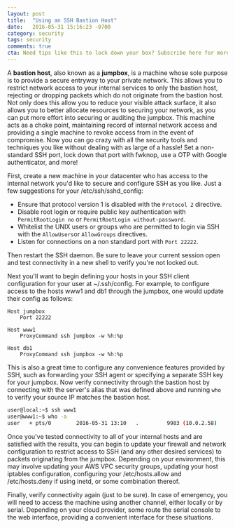 ```yaml
---
layout: post
title:  "Using an SSH Bastion Host"
date:   2016-05-31 15:16:23 -0700
category: security
tags: security
comments: true
cta: Need tips like this to lock down your box? Subscribe here for more!
---
```


A **bastion host**, also known as a **jumpbox**, is a machine whose sole purpose is to provide a secure entryway to your private network. This allows you to restrict network access to your internal services to only the bastion host, rejecting or dropping packets which do not originate from the bastion host. Not only does this allow you to reduce your visible attack surface, it also allows you to better allocate resources to securing your network, as you can put more effort into securing or auditing the jumpbox. This machine acts as a choke point, maintaining record of internal network access and providing a single machine to revoke access from in the event of compromise. Now you can go crazy with all the security tools and techniques you like without dealing with as large of a hassle! Set a non-standard SSH port, lock down that port with fwknop, use a OTP with Google authenticator, and more!


First, create a new machine in your datacenter who has access to the internal network you'd like to secure and configure SSH as you like. Just a few suggestions for your /etc/ssh/sshd_config:


* Ensure that protocol version 1 is disabled with the `Protocol 2` directive.
* Disable root login or require public key authentication with `PermitRootLogin no` or `PermitRootLogin without-password`.
* Whitelist the UNIX users or groups who are permitted to login via SSH with  the `AllowUsers`or `AllowGroups` directives.
* Listen for connections on a non standard port with `Port 22222`.


Then restart the SSH daemon. Be sure to leave your current session open and test connectivity in a new shell to verify you're not locked out.


Next you'll want to begin defining your hosts in your SSH client configuration for your user at ~/.ssh/config. For example, to configure access to the hosts www1 and db1 through the jumpbox, one would update their config as follows:

```
Host jumpbox
    Port 22222

Host www1
    ProxyCommand ssh jumpbox -w %h:%p

Host db1
    ProxyCommand ssh jumpbox -w %h:%p
```

This is also a great time to configure any convenience features provided by SSH, such as forwarding your SSH agent or specifying a separate SSH key for your jumpbox. Now verify connectivity through the bastion host by connecting with the server's alias that was defined above and running `who` to verify your source IP matches the bastion host.

```bash
user@local:~$ ssh www1
user@www1:~$ who -a
user   + pts/0        2016-05-31 13:10   .         9983 (10.0.2.58)
```

Once you've tested connectivity to all of your internal hosts and are satisfied with the results, you can begin to update your firewall and network configuration to restrict access to SSH (and any other desired services) to packets originating from the jumpbox. Depending on your environment, this may involve updating your AWS VPC security groups, updating your host iptables configuration, configuring your /etc/hosts.allow and /etc/hosts.deny if using inetd, or some combination thereof.

Finally, verify connectivity again (just to be sure). In case of emergency, you will need to access the machine using another channel, either locally or by serial. Depending on your cloud provider, some route the serial console to the web interface, providing a convenient interface for these situations. 
